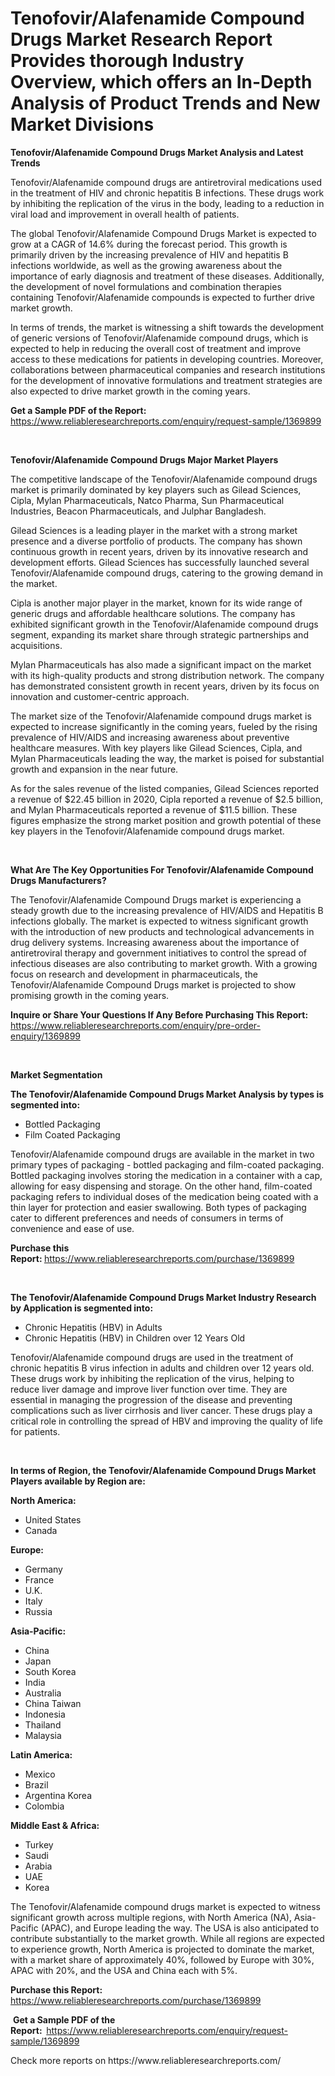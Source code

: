 <p><h1>Tenofovir/Alafenamide Compound Drugs Market Research Report Provides thorough Industry Overview, which offers an In-Depth Analysis of Product Trends and New Market Divisions</h1></p><p><strong>Tenofovir/Alafenamide Compound Drugs Market Analysis and Latest Trends</strong></p>
<p><p>Tenofovir/Alafenamide compound drugs are antiretroviral medications used in the treatment of HIV and chronic hepatitis B infections. These drugs work by inhibiting the replication of the virus in the body, leading to a reduction in viral load and improvement in overall health of patients.</p><p>The global Tenofovir/Alafenamide Compound Drugs Market is expected to grow at a CAGR of 14.6% during the forecast period. This growth is primarily driven by the increasing prevalence of HIV and hepatitis B infections worldwide, as well as the growing awareness about the importance of early diagnosis and treatment of these diseases. Additionally, the development of novel formulations and combination therapies containing Tenofovir/Alafenamide compounds is expected to further drive market growth.</p><p>In terms of trends, the market is witnessing a shift towards the development of generic versions of Tenofovir/Alafenamide compound drugs, which is expected to help in reducing the overall cost of treatment and improve access to these medications for patients in developing countries. Moreover, collaborations between pharmaceutical companies and research institutions for the development of innovative formulations and treatment strategies are also expected to drive market growth in the coming years.</p></p>
<p><strong>Get a Sample PDF of the Report:&nbsp;</strong> <a href="https://www.reliableresearchreports.com/enquiry/request-sample/1369899">https://www.reliableresearchreports.com/enquiry/request-sample/1369899</a></p>
<p>&nbsp;</p>
<p><strong>Tenofovir/Alafenamide Compound Drugs Major Market Players</strong></p>
<p><p>The competitive landscape of the Tenofovir/Alafenamide compound drugs market is primarily dominated by key players such as Gilead Sciences, Cipla, Mylan Pharmaceuticals, Natco Pharma, Sun Pharmaceutical Industries, Beacon Pharmaceuticals, and Julphar Bangladesh. </p><p>Gilead Sciences is a leading player in the market with a strong market presence and a diverse portfolio of products. The company has shown continuous growth in recent years, driven by its innovative research and development efforts. Gilead Sciences has successfully launched several Tenofovir/Alafenamide compound drugs, catering to the growing demand in the market.</p><p>Cipla is another major player in the market, known for its wide range of generic drugs and affordable healthcare solutions. The company has exhibited significant growth in the Tenofovir/Alafenamide compound drugs segment, expanding its market share through strategic partnerships and acquisitions.</p><p>Mylan Pharmaceuticals has also made a significant impact on the market with its high-quality products and strong distribution network. The company has demonstrated consistent growth in recent years, driven by its focus on innovation and customer-centric approach.</p><p>The market size of the Tenofovir/Alafenamide compound drugs market is expected to increase significantly in the coming years, fueled by the rising prevalence of HIV/AIDS and increasing awareness about preventive healthcare measures. With key players like Gilead Sciences, Cipla, and Mylan Pharmaceuticals leading the way, the market is poised for substantial growth and expansion in the near future.</p><p>As for the sales revenue of the listed companies, Gilead Sciences reported a revenue of $22.45 billion in 2020, Cipla reported a revenue of $2.5 billion, and Mylan Pharmaceuticals reported a revenue of $11.5 billion. These figures emphasize the strong market position and growth potential of these key players in the Tenofovir/Alafenamide compound drugs market.</p></p>
<p>&nbsp;</p>
<p><strong>What Are The Key Opportunities For Tenofovir/Alafenamide Compound Drugs Manufacturers?</strong></p>
<p><p>The Tenofovir/Alafenamide Compound Drugs market is experiencing a steady growth due to the increasing prevalence of HIV/AIDS and Hepatitis B infections globally. The market is expected to witness significant growth with the introduction of new products and technological advancements in drug delivery systems. Increasing awareness about the importance of antiretroviral therapy and government initiatives to control the spread of infectious diseases are also contributing to market growth. With a growing focus on research and development in pharmaceuticals, the Tenofovir/Alafenamide Compound Drugs market is projected to show promising growth in the coming years.</p></p>
<p><strong>Inquire or Share Your Questions If Any Before Purchasing This Report:</strong> <a href="https://www.reliableresearchreports.com/enquiry/pre-order-enquiry/1369899">https://www.reliableresearchreports.com/enquiry/pre-order-enquiry/1369899</a></p>
<p>&nbsp;</p>
<p><strong>Market Segmentation</strong></p>
<p><strong>The Tenofovir/Alafenamide Compound Drugs Market Analysis by types is segmented into:</strong></p>
<p><ul><li>Bottled Packaging</li><li>Film Coated Packaging</li></ul></p>
<p><p>Tenofovir/Alafenamide compound drugs are available in the market in two primary types of packaging - bottled packaging and film-coated packaging. Bottled packaging involves storing the medication in a container with a cap, allowing for easy dispensing and storage. On the other hand, film-coated packaging refers to individual doses of the medication being coated with a thin layer for protection and easier swallowing. Both types of packaging cater to different preferences and needs of consumers in terms of convenience and ease of use.</p></p>
<p><strong>Purchase this Report:&nbsp;</strong><a href="https://www.reliableresearchreports.com/purchase/1369899">https://www.reliableresearchreports.com/purchase/1369899</a></p>
<p>&nbsp;</p>
<p><strong>The Tenofovir/Alafenamide Compound Drugs Market Industry Research by Application is segmented into:</strong></p>
<p><ul><li>Chronic Hepatitis (HBV) in Adults</li><li>Chronic Hepatitis (HBV) in Children over 12 Years Old</li></ul></p>
<p><p>Tenofovir/Alafenamide compound drugs are used in the treatment of chronic hepatitis B virus infection in adults and children over 12 years old. These drugs work by inhibiting the replication of the virus, helping to reduce liver damage and improve liver function over time. They are essential in managing the progression of the disease and preventing complications such as liver cirrhosis and liver cancer. These drugs play a critical role in controlling the spread of HBV and improving the quality of life for patients.</p></p>
<p>&nbsp;</p>
<p><strong>In terms of Region, the Tenofovir/Alafenamide Compound Drugs Market Players available by Region are:</strong></p>
<p>
    <p> <strong> North America: </strong>
        <ul>
            <li>United States</li>
            <li>Canada</li>
        </ul>
        </p> 
    <p> <strong> Europe: </strong>
        <ul>
            <li>Germany</li>
            <li>France</li>
            <li>U.K.</li>
            <li>Italy</li>
            <li>Russia</li>
        </ul>
        </p> 
    <p> <strong> Asia-Pacific: </strong>
        <ul>
            <li>China</li>
            <li>Japan</li>
            <li>South Korea</li>
            <li>India</li>
            <li>Australia</li>
            <li>China Taiwan</li>
            <li>Indonesia</li>
            <li>Thailand</li>
            <li>Malaysia</li>
        </ul>
        </p> 
    <p> <strong> Latin America: </strong>
        <ul>
            <li>Mexico</li>
            <li>Brazil</li>
            <li>Argentina Korea</li>
            <li>Colombia</li>
        </ul>
        </p> 
    <p> <strong> Middle East & Africa: </strong>
        <ul>
            <li>Turkey</li>
            <li>Saudi</li>
            <li>Arabia</li>
            <li>UAE</li>
            <li>Korea</li>
        </ul>
    </p>
    </p>
<p><p>The Tenofovir/Alafenamide compound drugs market is expected to witness significant growth across multiple regions, with North America (NA), Asia-Pacific (APAC), and Europe leading the way. The USA is also anticipated to contribute substantially to the market growth. While all regions are expected to experience growth, North America is projected to dominate the market, with a market share of approximately 40%, followed by Europe with 30%, APAC with 20%, and the USA and China each with 5%.</p></p>
<p><strong>Purchase this Report: </strong><a href="https://www.reliableresearchreports.com/purchase/1369899">https://www.reliableresearchreports.com/purchase/1369899</a></p>
<p>&nbsp;<strong>Get a Sample PDF of the Report:&nbsp;&nbsp;</strong><a href="https://www.reliableresearchreports.com/enquiry/request-sample/1369899">https://www.reliableresearchreports.com/enquiry/request-sample/1369899</a></p>
<p><strong></strong></p>
<p>Check more reports on https://www.reliableresearchreports.com/</p>